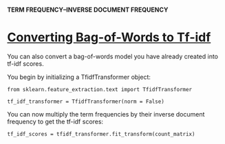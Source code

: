 #### TERM FREQUENCY–INVERSE DOCUMENT FREQUENCY
# [Converting Bag-of-Words to Tf-idf](https://www.codecademy.com/paths/build-chatbots-with-python/tracks/retrieval-based-chatbots/modules/language-and-topic-modeling-chatbots/lessons/language-model-tf-idf/exercises/bag-of-words-to-tfidf)
You can also convert a bag-of-words model you have already created into tf-idf scores.

You begin by initializing a TfidfTransformer object:
```
from sklearn.feature_extraction.text import TfidfTransformer

tf_idf_transformer = TfidfTransformer(norm = False)
```
You can now multiply the term frequencies by their inverse document frequency to get the tf-idf scores:
```
tf_idf_scores = tfidf_transformer.fit_transform(count_matrix)
```
